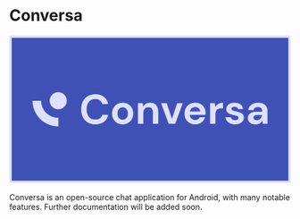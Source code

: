 # Conversa

![Conversa Banner](banner.png)

Conversa is an open-source chat application for Android, with many notable features. Further documentation will be added soon.
